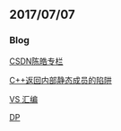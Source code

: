 ## 2017/07/07

### Blog

[CSDN陈皓专栏](http://blog.csdn.net/haoel/article/category/9198)

[C++返回内部静态成员的陷阱](http://blog.csdn.net/haoel/article/details/1388498)

[VS 汇编](http://blog.csdn.net/sinat_27382047/article/details/70339455)

[DP](http://www.hawstein.com/posts/dp-novice-to-advanced.html)
